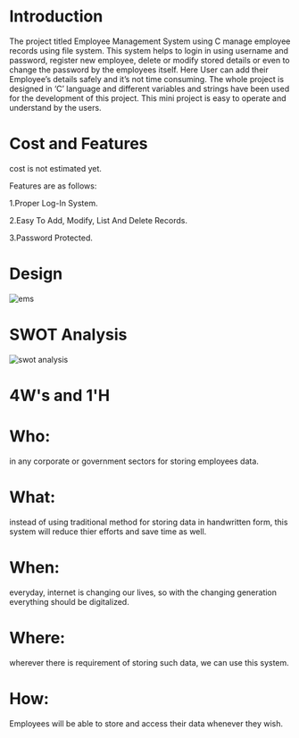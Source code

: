 
# Introduction

The project titled Employee Management System using C manage employee records using file system. This system helps to login in using username and password, register new employee, delete or modify stored details or even to change the password by the employees itself.
Here User can add their Employee’s details safely and it’s not time consuming. The whole project is designed in ‘C’ language and different variables and strings have been used for the development of this project. This mini project is easy to operate and understand by the users.

# Cost and Features

cost is not estimated yet.

Features are as follows:

1.Proper Log-In System.

2.Easy To Add, Modify, List And Delete Records.

3.Password Protected.


# Design

![ems](https://user-images.githubusercontent.com/74306039/114851628-abd4bf80-9dff-11eb-827d-d3d99eaad1a6.png)

# SWOT Analysis

![swot analysis](https://user-images.githubusercontent.com/74306039/114852740-adeb4e00-9e00-11eb-8430-e44f6dbbc4c7.jpeg)




# 4W's and 1'H

# Who:

in any corporate or government sectors for storing employees data.

# What:

instead of using traditional method for storing data in handwritten form, this system will reduce thier efforts and save time as well.

# When:

everyday, internet is changing our lives, so with the changing generation everything should be digitalized.

# Where:

wherever there is requirement of storing such data, we can use this system.

# How:

Employees will be able to store and access their data whenever they wish.

